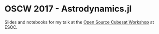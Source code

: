# OSCW 2017 - Astrodynamics.jl

Slides and notebooks for my talk at the [Open Source Cubesat Workshop](https://oscw.space/program/) at ESOC.
